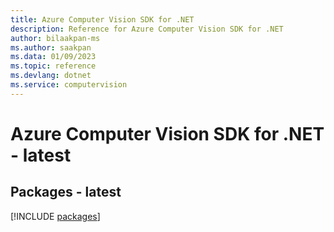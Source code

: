 ```yaml
---
title: Azure Computer Vision SDK for .NET
description: Reference for Azure Computer Vision SDK for .NET
author: bilaakpan-ms
ms.author: saakpan
ms.data: 01/09/2023
ms.topic: reference
ms.devlang: dotnet
ms.service: computervision
---
```

# Azure Computer Vision SDK for .NET - latest
## Packages - latest
[!INCLUDE [packages](computer-vision-index.md)]